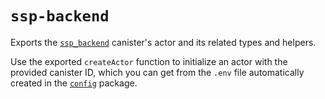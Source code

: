 # `ssp-backend`

Exports the [`ssp_backend`](../../apps/ssp_backend/) canister's actor and its related types and helpers.

Use the exported `createActor` function to initialize an actor with the provided canister ID, which you can get from the `.env` file automatically created in the [`config`](../config/) package.
